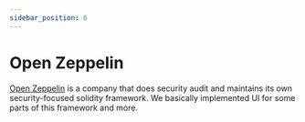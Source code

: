 ```yaml
---
sidebar_position: 6
---
```


# Open Zeppelin

[Open Zeppelin](https://openzeppelin.com/) is a company that does security audit and maintains its own security-focused
solidity framework. We basically implemented UI for some parts of this framework and more.


